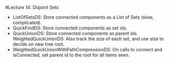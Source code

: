 

#Lecture 14: Disjoint Sets
- ListOfSetsDS: Store connected components as a List of Sets (slow, complicated).
- QuickFindDS: Store connected components as set ids.
- QuickUnionDS: Store connected components as parent ids.
WeightedQuickUnionDS: Also track the size of each set, and use size to decide on new tree root.
- WeightedQuickUnionWithPathCompressionDS: On calls to connect and isConnected, set parent id to the root for all items seen.


